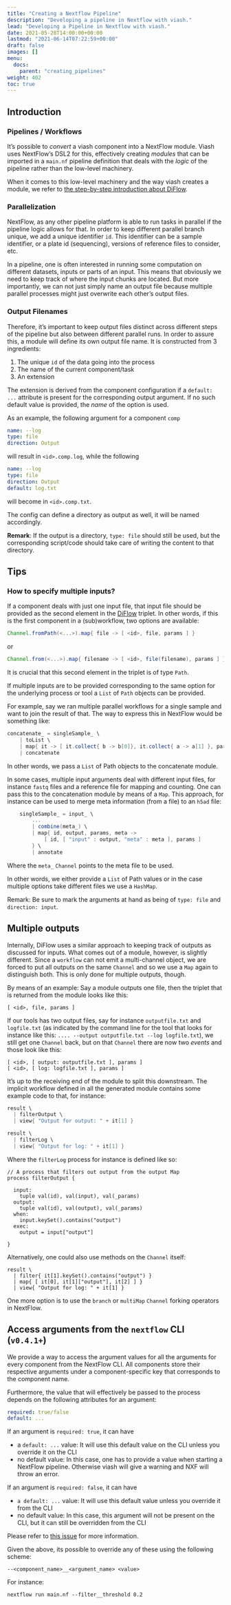 ```yaml
---
title: "Creating a Nextflow Pipeline"
description: "Developing a pipeline in Nextflow with viash."
lead: "Developing a Pipeline in Nextflow with viash."
date: 2021-05-28T14:00:00+00:00
lastmod: "2021-06-14T07:22:59+00:00"
draft: false
images: []
menu:
  docs:
    parent: "creating_pipelines"
weight: 402
toc: true
---
```




## Introduction

### Pipelines / Workflows

It’s possible to *convert* a viash component into a NextFlow module.
Viash uses NextFlow’s DSL2 for this, effectively creating *modules* that
can be imported in a `main.nf` pipeline definition that deals with the
*logic* of the pipeline rather than the low-level machinery.

When it comes to this low-level machinery and the way viash creates a
module, we refer to [the step-by-step introduction about
DiFlow](https://www.data-intuitive.com/diflow).

### Parallelization

NextFlow, as any other pipeline platform is able to run tasks in
parallel if the pipeline logic allows for that. In order to keep
different parallel branch unique, we add a unique identifier `id`. This
identifier can be a sample identifier, or a plate id (sequencing),
versions of reference files to consider, etc.

In a pipeline, one is often interested in running some computation on
different datasets, inputs or parts of an input. This means that
obviously we need to keep track of where the input chunks are located.
But more importantly, we can not just simply name an output file because
multiple parallel processes might just overwrite each other’s output
files.

### Output Filenames

Therefore, it’s important to keep output files distinct across different
steps of the pipeline but also between different parallel runs. In order
to assure this, a module will define its own output file name. It is
constructed from 3 ingredients:

1.  The unique `id` of the data going into the process
2.  The name of the current component/task
3.  An extension

The extension is derived from the component configuration if a
`default: ...` attribute is present for the corresponding output
argument. If no such default value is provided, the *name* of the option
is used.

As an example, the following argument for a component `comp`

``` yaml
name: --log
type: file
direction: Output
```

will result in `<id>.comp.log`, while the following

``` yaml
name: --log
type: file
direction: Output
default: log.txt
```

will become in `<id>.comp.txt`.

The config can define a directory as output as well, it will be named
accordingly.

**Remark**: If the output is a directory, `type: file` should still be
used, but the corresponding script/code should take care of writing the
content to that directory.

## Tips

### How to specify multiple inputs?

If a component deals with just one input file, that input file should be
provided as the second element in the
[DiFlow](https://www.data-intuitive.com/diflow/) triplet. In other
words, if this is the first component in a (sub)workflow, two options
are available:

``` groovy
Channel.fromPath(<...>).map{ file -> [ <id>, file, params ] }
```

or

``` groovy
Channel.from(<...>).map{ filename -> [ <id>, file(filename), params ] }
```

It is crucial that this second element in the triplet is of type `Path`.

If multiple inputs are to be provided corresponding to the same option
for the underlying process or tool a `List` of `Path` objects can be
provided.

For example, say we ran multiple parallel workflows for a single sample
and want to join the result of that. The way to express this in NextFlow
would be something like:

``` groovy
concatenate_ = singleSample_ \
    | toList \
    | map{ it -> [ it.collect{ b -> b[0]}, it.collect{ a -> a[1] }, params ]} \
    | concatenate
```

In other words, we pass a `List` of Path objects to the concatenate
module.

In some cases, multiple input arguments deal with different input files,
for instance `fastq` files and a reference file for mapping and
counting. One can pass this to the concatenation module by means of a
`Map`. This approach, for instance can be used to merge meta information
(from a file) to an `h5ad` file:

``` groovy
    singleSample_ = input_ \
        ...
        | combine(meta_) \
        | map{ id, output, params, meta ->
            [ id, [ "input" : output, "meta" : meta ], params ]
        } \
        | annotate
```

Where the `meta_` `Channel` points to the meta file to be used.

In other words, we either provide a `List` of Path values or in the case
multiple options take different files we use a `HashMap`.

Remark: Be sure to mark the arguments at hand as being of `type: file`
and `direction: input`.

## Multiple outputs

Internally, DiFlow uses a similar approach to keeping track of outputs
as discussed for inputs. What comes out of a module, however, is
slightly different. Since a `workflow` can not emit a multi-channel
object, we are forced to put all outputs on the same `Channel` and so we
use a `Map` again to distinguish both. This is only done for multiple
outputs, though.

By means of an example: Say a module outputs one file, then the triplet
that is returned from the module looks like this:

    [ <id>, file, params ]

If our tools has two output files, say for instance `outputfile.txt` and
`logfile.txt` (as indicated by the command line for the tool that looks
for instance like this:
`.... --output outputfile.txt --log logfile.txt`), we still get one
`Channel` back, but on that `Channel` there are now two *events* and
those look like this:

    [ <id>, [ output: outputfile.txt ], params ]
    [ <id>, [ log: logfile.txt ], params ]

It’s up to the receiving end of the module to split this downstream. The
implicit workflow defined in all the generated module contains some
example code to that, for instance:

``` groovy
result \
  | filterOutput \
  | view{ "Output for output: " + it[1] }

result \
  | filterLog \
  | view{ "Output for log: " + it[1] }
```

Where the `filterLog` process for instance is defined like so:

    // A process that filters out output from the output Map
    process filterOutput {

      input:
        tuple val(id), val(input), val(_params)
      output:
        tuple val(id), val(output), val(_params)
      when:
        input.keySet().contains("output")
      exec:
        output = input["output"]

    }

Alternatively, one could also use methods on the `Channel` itself:

    result \
      | filter{ it[1].keySet().contains("output") }
      | map{ [ it[0], it[1]["output"], it[2] ] }
      | view{ "Output for log: " + it[1] }

One more option is to use the `branch` or `multiMap` `Channel` forking
operators in NextFlow.

## Access arguments from the `nextflow` CLI (`v0.4.1+`)

We provide a way to access the argument values for all the arguments for
every component from the NextFlow CLI. All components store their
respective arguments under a component-specific key that corresponds to
the component name.

Furthermore, the value that will effectively be passed to the process
depends on the following attributes for an argument:

``` yaml
required: true/false
default: ...
```

If an argument is `required: true`, it can have

-   a `default: ...` value: It will use this default value on the CLI
    unless you override it on the CLI
-   no default value: In this case, one has to provide a value when
    starting a NextFlow pipeline. Otherwise viash will give a warning
    and NXF will throw an error.

If an argument is `required: false`, it can have

-   `a default: ...` value: It will use this default value unless you
    override it from the CLI
-   no default value: In this case, this argument will not be present on
    the CLI, but it can still be overridden from the CLI

Please refer to [this
issue](https://github.com/viash-io/viash/issues/46) for more
information.

Given the above, its possible to override any of these using the
following scheme:

    --<component_name>__<argument_name> <value>

For instance:

    nextflow run main.nf --filter__threshold 0.2
